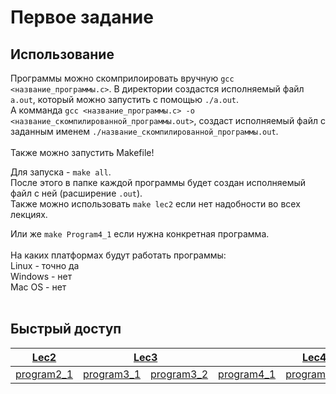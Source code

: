 # Первое задание 

## Использование
Программы можно скомприлоировать вручную `gcc <название_программы.c>`. В директории создастся исполняемый файл `a.out`, который можно запустить с помощью `./a.out`. </br>
А комманда `gcc <название_программы.c> -o <название_скомпилированной_программы.out>`, создаст исполняемый файл с заданным именем `./название_скомпилированной_программы.out`.  </br> </br>
Также можно запустить Makefile! 

Для запуска - `make all`. </br>
После этого в папке каждой программы будет создан исполняемый файл с ней (расширение `.out`). </br>
Также можно использовать `make lec2` если нет надобности во всех лекциях. 

Или же `make Program4_1` если нужна конкретная программа.</br></br>
На каких платформах будут работать программы:</br>
Linux - точно да</br>
Windows - нет</br>
Mac OS - нет</br></br>

## Быстрый доступ
<table>
   <colgroup>
      <col>
      <col>
      <col>
      <col>
      <col>
      <col>
   </colgroup>
   <thead>
      <tr>
        <th><a href="https://github.com/necrosskull/-network_OS/tree/main/lec2/">Lec2</a></th>
         <th colspan="2"><a href="https://github.com/necrosskull/-network_OS/tree/main/lec3/">Lec3</a></th>
         <th colspan="3"><a href="https://github.com/necrosskull/-network_OS/tree/main/lec4/">Lec4</a></th>
         <th><a href="https://github.com/necrosskull/-network_OS/tree/main/packages/">Packages</a></th>
      </tr>
   </thead>
   <tbody>
      <tr>
         <td><a href="https://github.com/necrosskull/-network_OS/tree/main/lec2/program2_1">program2_1</a></td>
         <td><a href="https://github.com/necrosskull/-network_OS/tree/main/lec3/program3_1">program3_1</a></td>
         <td><a href="https://github.com/necrosskull/-network_OS/tree/main/lec3/program3_2">program3_2</a></td>
         <td><a href="https://github.com/necrosskull/-network_OS/tree/main/lec4/program4_1">program4_1</a></td>
         <td><a href="https://github.com/necrosskull/-network_OS/tree/main/lec4/program4_2">program4_2</a></td>
         <td><a href="https://github.com/necrosskull/-network_OS/tree/main/lec4/program4_3">program4_3</a></td>
        
  
   </tbody>
</table>

